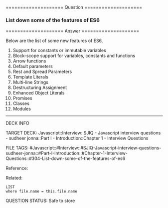 ==================== Question ====================  

### List down some of the features of ES6  

==================== Answer ====================  

Below are the list of some new features of ES6,

1. Support for constants or immutable variables
2. Block-scope support for variables, constants and functions
3. Arrow functions
4. Default parameters
5. Rest and Spread Parameters
6. Template Literals
7. Multi-line Strings
8. Destructuring Assignment
9. Enhanced Object Literals
10. Promises
11. Classes
12. Modules

---

DECK INFO

TARGET DECK: Javascript::Interview::SJIQ - Javascript interview questions -
sudheer jonna::Part I - Introduction::Chapter 1 - Interview Questions

FILE TAGS:
#Javascript::#Interview::#SJIQ-Javascript-interview-questions-sudheer-jonna::#Part-I-Introduction::#Chapter-1-Interview-Questions::#304-List-down-some-of-the-features-of-es6

Reference:

Related:

```dataview
LIST
where file.name = this.file.name
```

QUESTION STATUS: Safe to store
